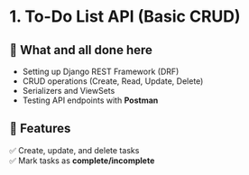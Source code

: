 # 1. To-Do List API (Basic CRUD)

## 📌 What and all done here
- Setting up Django REST Framework (DRF)
- CRUD operations (Create, Read, Update, Delete)
- Serializers and ViewSets
- Testing API endpoints with **Postman**

## 🚀 Features
✅ Create, update, and delete tasks  
✅ Mark tasks as **complete/incomplete**  


